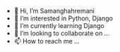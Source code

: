 - 👋 Hi, I’m Samanghahremani
- 👀 I’m interested in Python, Django 
- 🌱 I’m currently learning Django 
- 💞️ I’m looking to collaborate on ...
- 📫 How to reach me ...

<!---
Samanghahremani/Samanghahremani is a ✨ special ✨ repository because its `README.md` (this file) appears on your GitHub profile.
You can click the Preview link to take a look at your changes.
--->
